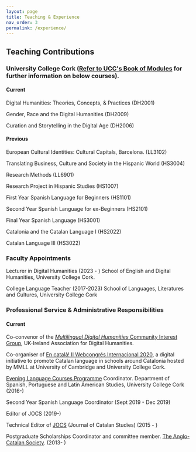 ```yaml
---
layout: page
title: Teaching & Experience
nav_order: 3
permalink: /experience/
---
```


## Teaching Contributions

### University College Cork ([Refer to UCC's Book of Modules](https://ucc-ie-public.courseleaf.com/modules/) for further information on below courses).

#### Current

Digital Humanities: Theories, Concepts, & Practices (DH2001)

Gender, Race and the Digital Humanities (DH2009)

Curation and Storytelling in the Digital Age (DH2006)


#### Previous

European Cultural Identities: Cultural Capitals, Barcelona. (LL3102)

Translating Business, Culture and Society in the Hispanic World (HS3004)

Research Methods (LL6901)

Research Project in Hispanic Studies (HS1007)

First Year Spanish Language for Beginners (HS1101)

Second Year Spanish Language for ex-Beginners (HS2101)

Final Year Spanish Language (HS3001)

Catalonia and the Catalan Language I (HS2022)

Catalan Language III (HS3022)

### Faculty Appointments

Lecturer in Digital Humanities (2023 - )
School of English and Digital Humanities, University College Cork.

College Language Teacher (2017-2023)
School of Languages, Literatures and Cultures, University College Cork

### Professional Service & Administrative Responsibilities

#### Current

Co-convenor of the [_Multilingual Digital Humanities_ Community Interest Group](https://digitalhumanities-uk-ie.org/community-interest-groups/multilingual-dh/), UK-Ireland Association for Digital Humanities.

Co-organiser of [En català! II Webcongrés Internacional 2020](https://encatala.vives.org/), a digital initiative to promote Catalan language in schools around Catalonia hosted by MMLL at University of Cambridge and University College Cork.

[Evening Language Courses Programme](http://uccsplaslang.ucc.ie/) Coordinator. Department of Spanish, Portuguese and Latin American Studies, University College Cork (2016-)

Second Year Spanish Language Coordinator (Sept 2019 - Dec 2019)

Editor of JOCS (2019-)

Technical Editor of [JOCS](http://jocs.anglo-catalan.org/ojsnew/index.php/jocs/index) (Journal of Catalan Studies) (2015 - )

Postgraduate Scholarships Coordinator and committee member. [The Anglo-Catalan Society](https://www.anglo-catalan.org/). (2013- )   


